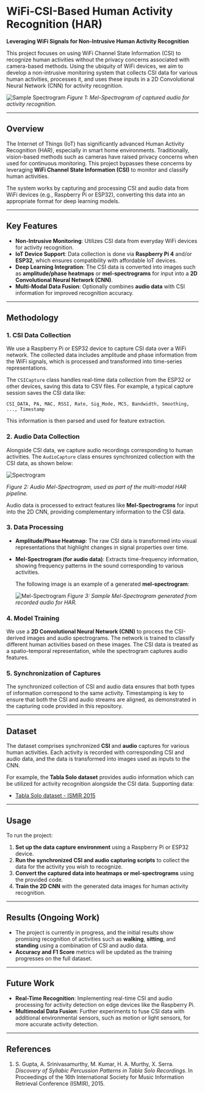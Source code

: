 # WiFi-CSI-Based Human Activity Recognition (HAR)

**Leveraging WiFi Signals for Non-Intrusive Human Activity Recognition**

This project focuses on using WiFi Channel State Information (CSI) to recognize human activities without the privacy concerns associated with camera-based methods. Using the ubiquity of WiFi devices, we aim to develop a non-intrusive monitoring system that collects CSI data for various human activities, processes it, and uses these inputs in a 2D Convolutional Neural Network (CNN) for activity recognition.

![Sample Spectrogram](2024-09-25_15-55-29.664_spectrogram.png)
*Figure 1: Mel-Spectrogram of captured audio for activity recognition.*

---

## Overview

The Internet of Things (IoT) has significantly advanced Human Activity Recognition (HAR), especially in smart home environments. Traditionally, vision-based methods such as cameras have raised privacy concerns when used for continuous monitoring. This project bypasses these concerns by leveraging **WiFi Channel State Information (CSI)** to monitor and classify human activities.

The system works by capturing and processing CSI and audio data from WiFi devices (e.g., Raspberry Pi or ESP32), converting this data into an appropriate format for deep learning models.

---

## Key Features

- **Non-Intrusive Monitoring**: Utilizes CSI data from everyday WiFi devices for activity recognition.
- **IoT Device Support**: Data collection is done via **Raspberry Pi 4** and/or **ESP32**, which ensures compatibility with affordable IoT devices.
- **Deep Learning Integration**: The CSI data is converted into images such as **amplitude/phase heatmaps** or **mel-spectrograms** for input into a **2D Convolutional Neural Network (CNN)**.
- **Multi-Modal Data Fusion**: Optionally combines **audio data** with CSI information for improved recognition accuracy.

---

## Methodology

### 1. **CSI Data Collection**

We use a Raspberry Pi or ESP32 device to capture CSI data over a WiFi network. The collected data includes amplitude and phase information from the WiFi signals, which is processed and transformed into time-series representations.

The `CSICapture` class handles real-time data collection from the ESP32 or other devices, saving this data to CSV files. For example, a typical capture session saves the CSI data like:

```csv
CSI_DATA, PA, MAC, RSSI, Rate, Sig_Mode, MCS, Bandwidth, Smoothing, ..., Timestamp
```

This information is then parsed and used for feature extraction.

### 2. **Audio Data Collection**

Alongside CSI data, we capture audio recordings corresponding to human activities. The `AudioCapture` class ensures synchronized collection with the CSI data, as shown below:

![Spectrogram](2024-09-25_15-55-29.664_spectrogram.png)

*Figure 2: Audio Mel-Spectrogram, used as part of the multi-modal HAR pipeline.*

Audio data is processed to extract features like **Mel-Spectrograms** for input into the 2D CNN, providing complementary information to the CSI data.

### 3. **Data Processing**

- **Amplitude/Phase Heatmap**: The raw CSI data is transformed into visual representations that highlight changes in signal properties over time.
- **Mel-Spectrogram (for audio data)**: Extracts time-frequency information, showing frequency patterns in the sound corresponding to various activities.
  
  The following image is an example of a generated **mel-spectrogram**:

  ![Mel-Spectrogram](2024-09-25_15-55-29.664_spectrogram.png)
  *Figure 3: Sample Mel-Spectrogram generated from recorded audio for HAR.*

### 4. **Model Training**

We use a **2D Convolutional Neural Network (CNN)** to process the CSI-derived images and audio spectrograms. The network is trained to classify different human activities based on these images. The CSI data is treated as a spatio-temporal representation, while the spectrogram captures audio features.

### 5. **Synchronization of Captures**

The synchronized collection of CSI and audio data ensures that both types of information correspond to the same activity. Timestamping is key to ensure that both the CSI and audio streams are aligned, as demonstrated in the capturing code provided in this repository.

---

## Dataset

The dataset comprises synchronized **CSI** and **audio** captures for various human activities. Each activity is recorded with corresponding CSI and audio data, and the data is transformed into images used as inputs to the CNN.

For example, the **Tabla Solo dataset** provides audio information which can be utilized for activity recognition alongside the CSI data. Supporting data:

- [Tabla Solo dataset - ISMIR 2015](https://www.upf.edu/web/mtg/tabla-solo)

---

## Usage

To run the project:

1. **Set up the data capture environment** using a Raspberry Pi or ESP32 device.
2. **Run the synchronized CSI and audio capturing scripts** to collect the data for the activity you wish to recognize.
3. **Convert the captured data into heatmaps or mel-spectrograms** using the provided code.
4. **Train the 2D CNN** with the generated data images for human activity recognition.

---

## Results (Ongoing Work)

- The project is currently in progress, and the initial results show promising recognition of activities such as **walking**, **sitting**, and **standing** using a combination of CSI and audio data.
- **Accuracy and F1 Score** metrics will be updated as the training progresses on the full dataset.

---

## Future Work

- **Real-Time Recognition**: Implementing real-time CSI and audio processing for activity detection on edge devices like the Raspberry Pi.
- **Multimodal Data Fusion**: Further experiments to fuse CSI data with additional environmental sensors, such as motion or light sensors, for more accurate activity detection.

---

## References

1. S. Gupta, A. Srinivasamurthy, M. Kumar, H. A. Murthy, X. Serra. *Discovery of Syllabic Percussion Patterns in Tabla Solo Recordings*. In Proceedings of the 16th International Society for Music Information Retrieval Conference (ISMIR), 2015.
